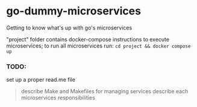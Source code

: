 # go-dummy-microservices
Getting to know what's up with go's microservices


"project" folder contains docker-compose instructions to execute microservices;
to run all microservices run: ``cd project && docker compose up``

### TODO:

set up a proper read.me file

> describe Make and Makefiles for managing services
> describe each microservices responsibilities

